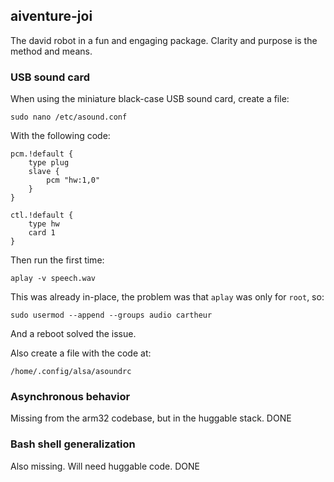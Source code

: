 ## aiventure-joi

The david robot in a fun and engaging package. Clarity and purpose is the method and means.

### USB sound card

When using the miniature black-case USB sound card, create a file:

`sudo nano /etc/asound.conf`

With the following code:
```
pcm.!default {
	type plug
	slave {
		pcm "hw:1,0"
	}
}

ctl.!default {
	type hw
	card 1
}
```
Then run the first time:

`aplay -v speech.wav`

This was already in-place, the problem was that `aplay` was only for `root`, so:

`sudo usermod --append --groups audio cartheur`

And a reboot solved the issue.

Also create a file with the code at:

`/home/.config/alsa/asoundrc`

### Asynchronous behavior

Missing from the arm32 codebase, but in the huggable stack. DONE

### Bash shell generalization

Also missing. Will need huggable code. DONE
